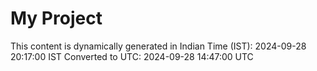 # My Project

This content is dynamically generated in Indian Time (IST): 2024-09-28 20:17:00 IST
Converted to UTC: 2024-09-28 14:47:00 UTC
